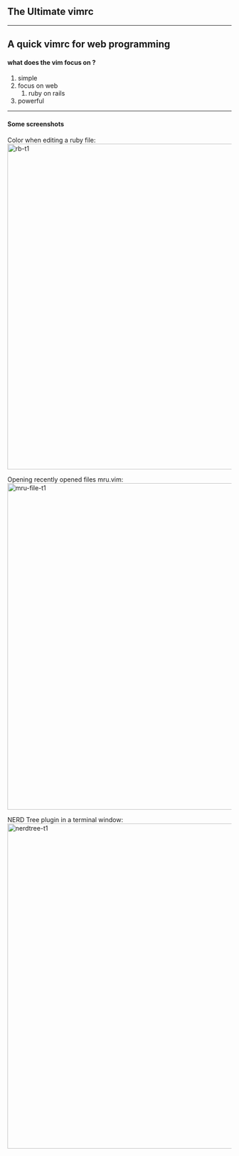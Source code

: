 ## The Ultimate vimrc 
---- 
A quick vimrc for web programming 
---- 
#### what does the vim focus on ?
1.  simple
2.  focus on web
	1. ruby on rails 
3.  powerful
---- 
#### Some screenshots
Color when editing a ruby file:
<img width="730" alt="rb-t1" src="https://cloud.githubusercontent.com/assets/16079417/21079739/22c96814-bfd6-11e6-9f58-d0bbe948b798.png">

Opening recently opened files mru.vim:
<img width="732" alt="mru-file-t1" src="https://cloud.githubusercontent.com/assets/16079417/21079759/a149abae-bfd6-11e6-839b-abe0bcf0c282.png">

NERD Tree plugin in a terminal window:
<img width="729" alt="nerdtree-t1" src="https://cloud.githubusercontent.com/assets/16079417/21079769/ef2b6ad8-bfd6-11e6-8243-02c18113f87a.png">

